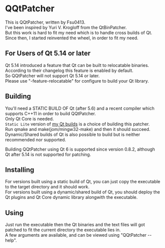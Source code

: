 
# QQtPatcher
This is QQtPatcher, written by Fsu0413.  
I've been inspired by Yuri V. Krogloff from the QtBinPatcher.  
But this work is hard to fit my need which is to handle cross builds of Qt.  
Since then, I started reinvented the wheel, in order to fit my need.

## For Users of Qt 5.14 or later
Qt 5.14 introduced a feature that Qt can be built to relocatable binaries.  
According to their changelog this feature is enabled by default.  
So QQtPatcher will not support Qt 5.14 or later.  
Please use "-feature-relocatable" for configure to build your Qt library.

## Building
You'll need a STATIC BUILD OF Qt (after 5.6) and a recent compiler which supports C++11 in order to build QQtPatcher.  
Only Qt Core is needed.  
`Static Lite` version of [my Qt builds](https://fsu0413.github.io/QtCompile/) is a choice of building this patcher.  
Run qmake and make(jom/mingw32-make) and then it should succeed.  
Dynamic/Shared builds of Qt is also possible to build but is neither recommended nor supported.

Building QQtPatcher using Qt 6 is supported since version 0.8.2, although Qt after 5.14 is not supported for patching.

## Installing
For versions built using a static build of Qt, you can just copy the executable to the target directory and it should work.  
For versions built using a dynamic/shared build of Qt, you should deploy the Qt plugins and Qt Core dynamic library alongwith the executable.

## Using
Just run the executable then the Qt binaries and the text files will got patched to fit the current directory the executable lies in.  
A few arguments are available, and can be viewed using "QQtPatcher --help".

